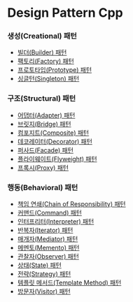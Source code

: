 # Design Pattern Cpp

### 생성(Creational) 패턴
- [빌더(Builder) 패턴](https://github.com/JeHeeYu/Design-Pattern-Cpp/tree/main/%EC%83%9D%EC%84%B1(Creational)%20%ED%8C%A8%ED%84%B4/%EB%B9%8C%EB%8D%94(Builder)%20%ED%8C%A8%ED%84%B4)
- [팩토리(Factory) 패턴](https://github.com/JeHeeYu/Design-Pattern-Cpp/tree/main/%EC%83%9D%EC%84%B1(Creational)%20%ED%8C%A8%ED%84%B4/%ED%8C%A9%ED%86%A0%EB%A6%AC(Facotry)%20%ED%8C%A8%ED%84%B4)
- [프로토타입(Prototype) 패턴](https://github.com/JeHeeYu/Design-Pattern-Cpp/tree/main/%EC%83%9D%EC%84%B1(Creational)%20%ED%8C%A8%ED%84%B4/%ED%94%84%EB%A1%9C%ED%86%A0%ED%83%80%EC%9E%85(Prototype)%20%ED%8C%A8%ED%84%B4)
- [싱글턴(Singleton) 패턴](https://github.com/JeHeeYu/Design-Pattern-Cpp/tree/main/%EC%83%9D%EC%84%B1(Creational)%20%ED%8C%A8%ED%84%B4/%EC%8B%B1%EA%B8%80%ED%84%B4(Singleton)%20%ED%8C%A8%ED%84%B4)

### 구조(Structural) 패턴

- [어댑터(Adapter) 패턴](https://github.com/JeHeeYu/Design-Pattern-Cpp/tree/main/%EA%B5%AC%EC%A1%B0(Structural)%20%ED%8C%A8%ED%84%B4/%EC%96%B4%EB%8C%91%ED%84%B0(Adapter)%20%ED%8C%A8%ED%84%B4)
- [브릿지(Bridge) 패턴](https://github.com/JeHeeYu/Design-Pattern-Cpp/tree/main/%EA%B5%AC%EC%A1%B0(Structural)%20%ED%8C%A8%ED%84%B4/%EB%B8%8C%EB%A6%BF%EC%A7%80(Bridge)%20%ED%8C%A8%ED%84%B4)
- [컴포지트(Composite) 패턴](https://github.com/JeHeeYu/Design-Pattern-Cpp/tree/main/%EA%B5%AC%EC%A1%B0(Structural)%20%ED%8C%A8%ED%84%B4/%EC%BB%B4%ED%8F%AC%EC%A7%80%ED%8A%B8(Composite)%20%ED%8C%A8%ED%84%B4)
- [데코레이터(Decorator) 패턴](https://github.com/JeHeeYu/Design-Pattern-Cpp/tree/main/%EA%B5%AC%EC%A1%B0(Structural)%20%ED%8C%A8%ED%84%B4/%EB%8D%B0%EC%BD%94%EB%A0%88%EC%9D%B4%ED%84%B0(Decorator)%20%ED%8C%A8%ED%84%B4)
- [퍼사드(Facade) 패턴](https://github.com/JeHeeYu/Design-Pattern-Cpp/tree/main/%EA%B5%AC%EC%A1%B0(Structural)%20%ED%8C%A8%ED%84%B4/%ED%8D%BC%EC%82%AC%EB%93%9C(Facade)%20%ED%8C%A8%ED%84%B4)
- [플라이웨이트(Flyweight) 패턴](https://github.com/JeHeeYu/Design-Pattern-Cpp/tree/main/%EA%B5%AC%EC%A1%B0(Structural)%20%ED%8C%A8%ED%84%B4/%ED%94%8C%EB%9D%BC%EC%9D%B4%EC%9B%A8%EC%9D%B4%ED%8A%B8(Flyweight)%20%ED%8C%A8%ED%84%B4)
- [프록시(Proxy) 패턴](https://github.com/JeHeeYu/Design-Pattern-Cpp/tree/main/%EA%B5%AC%EC%A1%B0(Structural)%20%ED%8C%A8%ED%84%B4/%ED%94%84%EB%A1%9D%EC%8B%9C(Proxy)%20%ED%8C%A8%ED%84%B4)

### 행동(Behavioral) 패턴
- [책임 연쇄(Chain of Responsibility) 패턴](https://github.com/JeHeeYu/Design-Pattern-Cpp/tree/main/%ED%96%89%EB%8F%99(Behavioral)%20%ED%8C%A8%ED%84%B4/%EC%B1%85%EC%9E%84%20%EC%97%B0%EC%87%84(Chain%20of%20Responsibility)%20%ED%8C%A8%ED%84%B4)
- [커맨드(Command) 패턴](https://github.com/JeHeeYu/Design-Pattern-Cpp/tree/main/%ED%96%89%EB%8F%99(Behavioral)%20%ED%8C%A8%ED%84%B4/%EC%BB%A4%EB%A7%A8%EB%93%9C(Command)%20%ED%8C%A8%ED%84%B4)
- [인터프리터(Interpreter) 패턴](https://github.com/JeHeeYu/Design-Pattern-Cpp/tree/main/%ED%96%89%EB%8F%99(Behavioral)%20%ED%8C%A8%ED%84%B4/%EC%9D%B8%ED%84%B0%ED%94%84%EB%A6%AC%ED%84%B0(Interpreter)%20%ED%8C%A8%ED%84%B4)
- [반복자(Iterator) 패턴](https://github.com/JeHeeYu/Design-Pattern-Cpp/tree/main/%ED%96%89%EB%8F%99(Behavioral)%20%ED%8C%A8%ED%84%B4/%EB%B0%98%EB%B3%B5%EC%9E%90(Iterator)%20%ED%8C%A8%ED%84%B4)
- [매개자(Mediator) 패턴](https://github.com/JeHeeYu/Design-Pattern-Cpp/tree/main/%ED%96%89%EB%8F%99(Behavioral)%20%ED%8C%A8%ED%84%B4/%EB%A7%A4%EA%B0%9C%EC%9E%90(Mediator)%20%ED%8C%A8%ED%84%B4)
- [메멘토(Memento) 패턴](https://github.com/JeHeeYu/Design-Pattern-Cpp/tree/main/%ED%96%89%EB%8F%99(Behavioral)%20%ED%8C%A8%ED%84%B4/%EB%A9%94%EB%A9%98%ED%86%A0(Memento)%20%ED%8C%A8%ED%84%B4)
- [관찰자(Observer) 패턴](https://github.com/JeHeeYu/Design-Pattern-Cpp/tree/main/%ED%96%89%EB%8F%99(Behavioral)%20%ED%8C%A8%ED%84%B4/%EA%B4%80%EC%B0%B0%EC%9E%90(Observer)%20%ED%8C%A8%ED%84%B4)
- [상태(State) 패턴](https://github.com/JeHeeYu/Design-Pattern-Cpp/tree/main/%ED%96%89%EB%8F%99(Behavioral)%20%ED%8C%A8%ED%84%B4/%EC%83%81%ED%83%9C(State)%20%ED%8C%A8%ED%84%B4)
- [전략(Strategy) 패턴](https://github.com/JeHeeYu/Design-Pattern-Cpp/tree/main/%ED%96%89%EB%8F%99(Behavioral)%20%ED%8C%A8%ED%84%B4/%EC%A0%84%EB%9E%B5(Strategy)%20%ED%8C%A8%ED%84%B4)
- [템플릿 메서드(Template Method) 패턴](https://github.com/JeHeeYu/Design-Pattern-Cpp/tree/main/%ED%96%89%EB%8F%99(Behavioral)%20%ED%8C%A8%ED%84%B4/%ED%85%9C%ED%94%8C%EB%A6%BF%20%EB%A9%94%EC%84%9C%EB%93%9C(Template%20Method)%20%ED%8C%A8%ED%84%B4)
- [방문자(Visitor) 패턴](https://github.com/JeHeeYu/Design-Pattern-Cpp/tree/main/%ED%96%89%EB%8F%99(Behavioral)%20%ED%8C%A8%ED%84%B4/%EB%B0%A9%EB%AC%B8%EC%9E%90(Visitor)%20%ED%8C%A8%ED%84%B4)

